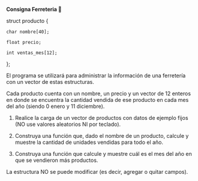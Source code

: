 **Consigna Ferreteria 🧰**

struct producto {  

	char nombre[40]; 
  
	float precio; 
  
	int ventas_mes[12];  
  
};

El programa se utilizará para administrar la información 
de una ferretería con un vector de estas estructuras. 

Cada producto cuenta con un nombre, un precio y un vector
 de 12 enteros en donde se encuentra la cantidad vendida de 
ese producto en cada mes del año (siendo 0 enero y 11 diciembre).

1) Realice la carga de un vector de productos con datos de 
ejemplo fijos (NO use valores aleatorios NI por teclado).

2) Construya una función que, dado el nombre de un producto,
 calcule y muestre la cantidad de unidades vendidas para todo 
 el año.

3) Construya una función que calcule y muestre cuál es el mes 
del año en que se vendieron más productos.


La estructura NO se puede modificar (es decir, agregar o quitar 
campos).

